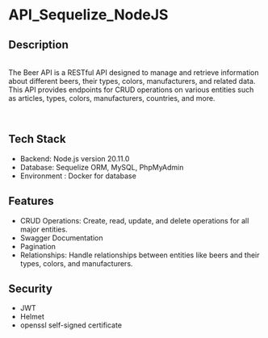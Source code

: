 # API_Sequelize_NodeJS


## Description
<br>
The Beer API is a RESTful API designed to manage and retrieve information about different beers, their types, colors, manufacturers, and related data. This API provides endpoints for CRUD operations on various entities such as articles, types, colors, manufacturers, countries, and more.
<p>&nbsp;</p>

## Tech Stack

- Backend: Node.js version 20.11.0
- Database: Sequelize ORM, MySQL, PhpMyAdmin
- Environment : Docker for database 

## Features

- CRUD Operations: Create, read, update, and delete operations for all major entities.
- Swagger Documentation
- Pagination
- Relationships: Handle relationships between entities like beers and their types, colors, and manufacturers.

## Security

- JWT
- Helmet
- openssl self-signed certificate



